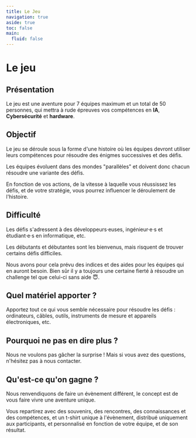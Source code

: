 ```yaml
---
title: Le Jeu
navigation: true
aside: true
toc: false
main:
  fluid: false
---
```

# Le jeu

## Présentation

Le jeu est une aventure pour 7 équipes maximum et un total de 50 personnes, qui mettra à rude épreuves vos compétences en **IA**, **Cybersécurité** et **hardware**.

## Objectif

Le jeu se déroule sous la forme d'une histoire où les équipes devront utiliser leurs compétences pour résoudre des énigmes successives et des défis.

Les équipes évoluent dans des mondes "parallèles" et doivent donc chacun résoudre une variante des défis.

En fonction de vos actions, de la vitesse à laquelle vous réussissez les défis, et de votre stratégie, vous pourrez influencer le déroulement de l'histoire.

## Difficulté

Les défis s'adressent à des développeurs·euses, ingénieur·e·s et étudiant·e·s en informatique, etc.

Les débutants et débutantes sont les bienvenus, mais risquent de trouver certains défis difficiles.

Nous avons pour cela prévu des indices et des aides pour les équipes qui en auront besoin. Bien sûr il y a toujours une certaine fierté à résoudre un challenge tel que celui-ci sans aide 😇.

## Quel matériel apporter ?

Apportez tout ce qui vous semble nécessaire pour résoudre les défis : ordinateurs, câbles, outils, instruments de mesure et appareils électroniques, etc.

## Pourquoi ne pas en dire plus ?

Nous ne voulons pas gâcher la surprise ! Mais si vous avez des questions, n'hésitez pas à nous contacter.

## Qu'est-ce qu'on gagne ?

Nous renvendiquons de faire un évènement différent, le concept est de vous faire vivre une aventure unique.

Vous repartirez avec des souvenirs, des rencontres, des connaissances et des compétences, et un t-shirt unique à l'évènement, distribué uniquement aux participants, et personnalisé en fonction de votre équipe, et de son résultat.